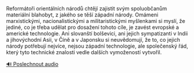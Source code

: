 
Reformátoři orientálních národů chtějí zajistit svým spoluobčanům materiální blahobyt, z jakého se těší západní národy. Omámeni marxistickými, nacionalistickými a militaristickými myšlenkami si myslí, že jediné, co je třeba udělat pro dosažení tohoto cíle, je zavést evropské a americké technologie. Ani slovanští bolševici, ani jejich sympatizanti v Indii a jihovýchodní Asii, v Číně a v Japonsku si neuvědomují, že to, co jejich národy potřebují nejvíce, nejsou západní technologie, ale společenský řád, který tyto technické znalosti vedle dalších vymožeností vytvořil.

[🔊 Poslechnout audio](/data/7-paragraphs/audio/chapter_133/para_002-Reformtoi-orientlnch-nrod-chtj-zajistit-sv.mp3)
